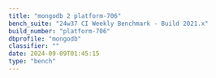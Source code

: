 ```yaml
---
title: "mongodb 2 platform-706"
bench_suite: "24w37 CI Weekly Benchmark - Build 2021.x"
build_number: "platform-706"
dbprofile: "mongodb"
classifier: ""
date: 2024-09-09T01:45:15
type: "bench"
---
```

